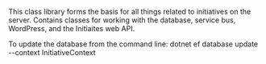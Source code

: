 ﻿This class library forms the basis for all things related to initiatives on the server. 
Contains classes for working with the database, service bus, WordPress, and the Initiaites web API.

To update the database from the command line:
dotnet ef database update --context InitiativeContext